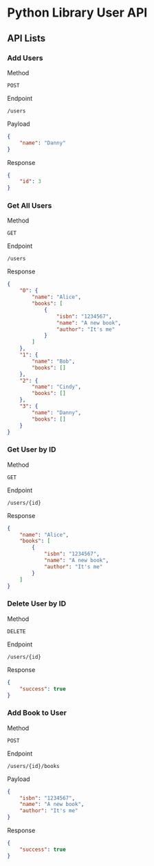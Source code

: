 # Python Library User API

## API Lists

### Add Users

Method

	POST

Endpoint

	/users

Payload

```json
{
	"name": "Danny"
}
```

Response

```json
{
	"id": 3
}
```

### Get All Users

Method

	GET

Endpoint

	/users

Response

```json
{
    "0": {
        "name": "Alice",
        "books": [
            {
                "isbn": "1234567",
                "name": "A new book",
                "author": "It's me"
            }
        ]
    },
    "1": {
        "name": "Bob",
        "books": []
    },
    "2": {
        "name": "Cindy",
        "books": []
    },
    "3": {
        "name": "Danny",
        "books": []
    }
}
```

### Get User by ID

Method

	GET

Endpoint

	/users/{id}

Response

```json
{
    "name": "Alice",
    "books": [
        {
            "isbn": "1234567",
            "name": "A new book",
            "author": "It's me"
        }
    ]
}
```

### Delete User by ID

Method

	DELETE

Endpoint

	/users/{id}

Response

```json
{
	"success": true
}
```

### Add Book to User

Method

	POST

Endpoint

	/users/{id}/books

Payload

```json
{
    "isbn": "1234567",
    "name": "A new book",
    "author": "It's me"
}
```

Response
```json
{
	"success": true
}
```